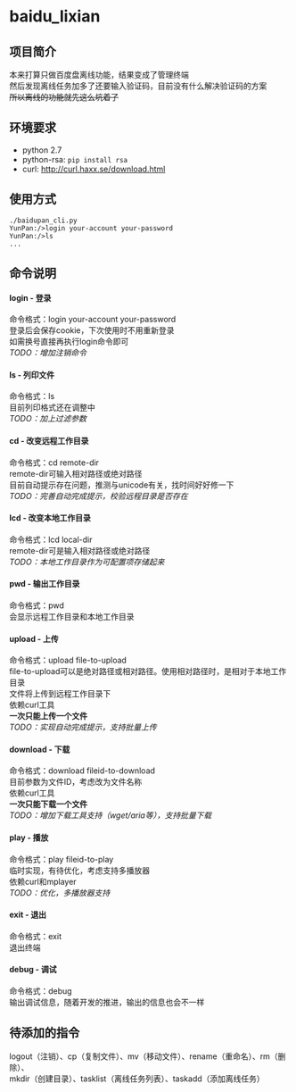 baidu_lixian
============

## 项目简介
本来打算只做百度盘离线功能，结果变成了管理终端  
然后发现离线任务加多了还要输入验证码，目前没有什么解决验证码的方案  
~~所以离线的功能就先这么坑着了~~  

## 环境要求
 * python 2.7
 * python-rsa: `pip install rsa`
 * curl: http://curl.haxx.se/download.html

## 使用方式
```
./baidupan_cli.py
YunPan:/>login your-account your-password
YunPan:/>ls
...
```

## 命令说明
#### login - 登录
命令格式：login your-account your-password  
登录后会保存cookie，下次使用时不用重新登录  
如需换号直接再执行login命令即可  
*TODO：增加注销命令*  

#### ls - 列印文件
命令格式：ls  
目前列印格式还在调整中  
*TODO：加上过滤参数*  

#### cd - 改变远程工作目录
命令格式：cd remote-dir  
remote-dir可输入相对路径或绝对路径  
目前自动提示存在问题，推测与unicode有关，找时间好好修一下  
*TODO：完善自动完成提示，校验远程目录是否存在*  

#### lcd - 改变本地工作目录
命令格式：lcd local-dir  
remote-dir可是输入相对路径或绝对路径  
*TODO：本地工作目录作为可配置项存储起来*  

#### pwd - 输出工作目录
命令格式：pwd  
会显示远程工作目录和本地工作目录  

#### upload - 上传
命令格式：upload file-to-upload  
file-to-upload可以是绝对路径或相对路径。使用相对路径时，是相对于本地工作目录  
文件将上传到远程工作目录下  
依赖curl工具  
**一次只能上传一个文件**  
*TODO：实现自动完成提示，支持批量上传*  

#### download - 下载
命令格式：download fileid-to-download  
目前参数为文件ID，考虑改为文件名称  
依赖curl工具  
**一次只能下载一个文件**  
*TODO：增加下载工具支持（wget/aria等），支持批量下载*  

#### play - 播放
命令格式：play fileid-to-play  
临时实现，有待优化，考虑支持多播放器  
依赖curl和mplayer  
*TODO：优化，多播放器支持*  

#### exit - 退出
命令格式：exit  
退出终端  

#### debug - 调试
命令格式：debug  
输出调试信息，随着开发的推进，输出的信息也会不一样  

## 待添加的指令
logout（注销）、cp（复制文件）、mv（移动文件）、rename（重命名）、rm（删除）、  
mkdir（创建目录）、tasklist（离线任务列表）、taskadd（添加离线任务）